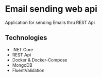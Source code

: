 # Email sending web api
Application for sending Emails thru REST Api

## Technologies
* .NET Core
* REST Api
* Docker & Docker-Compose
* MongoDB
* FluentValidation

